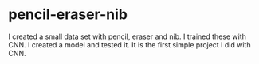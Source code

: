 # pencil-eraser-nib
I created a small data set with pencil, eraser and nib. I trained these with CNN. I created a model and tested it. It is the first simple project I did with CNN.
